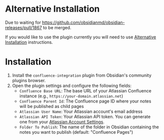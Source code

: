 
# Alternative Installation
Due to waiting for https://github.com/obsidianmd/obsidian-releases/pull/1867 to be merged.

If you would like to use the plugin currently you will need to use [Alternative Installation](./installation-brat.md) instructions.

# Installation
1. Install the `confluence-integration` plugin from Obsidian's community plugins browser.
2. Open the plugin settings and configure the following fields:
    - `Confluence Base URL`: The base URL of your Atlassian Confluence instance (e.g., `https://your-domain.atlassian.net`)
    - `Confluence Parent Id`: The Confluence page ID where your notes will be published as child pages
    - `Atlassian User Name`: Your Atlassian account's email address
    - `Atlassian API Token`: Your Atlassian API token. You can generate one from your [Atlassian Account Settings](https://id.atlassian.com/manage-profile/security/api-tokens).
    - `Folder To Publish`: The name of the folder in Obsidian containing the notes you want to publish (default: "Confluence Pages")
